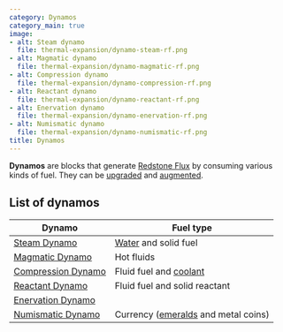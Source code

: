 ```yaml
---
category: Dynamos
category_main: true
image:
- alt: Steam dynamo
  file: thermal-expansion/dynamo-steam-rf.png
- alt: Magmatic dynamo
  file: thermal-expansion/dynamo-magmatic-rf.png
- alt: Compression dynamo
  file: thermal-expansion/dynamo-compression-rf.png
- alt: Reactant dynamo
  file: thermal-expansion/dynamo-reactant-rf.png
- alt: Enervation dynamo
  file: thermal-expansion/dynamo-enervation-rf.png
- alt: Numismatic dynamo
  file: thermal-expansion/dynamo-numismatic-rf.png
title: Dynamos
---
```


**Dynamos** are blocks that generate [Redstone Flux](/docs/redstone-flux/) by
consuming various kinds of fuel. They can be [upgraded](../../thermal-foundation/tiers/) and
[augmented](../augments/).


List of dynamos
---------------



| Dynamo | Fuel type |
|---|---|
| [Steam Dynamo](../steam-dynamo/) | [Water](https://minecraft.gamepedia.com/Water) and solid fuel |
| [Magmatic Dynamo](../magmatic-dynamo/) | Hot fluids |
| [Compression Dynamo](../compression-dynamo/) | Fluid fuel and [coolant](../coolants/) |
| [Reactant Dynamo](../reactant-dynamo/) | Fluid fuel and solid reactant |
| [Enervation Dynamo](/docs/redstone-flux/) |
| [Numismatic Dynamo](../numismatic-dynamo/) | Currency ([emeralds](https://minecraft.gamepedia.com/Emerald) and metal coins) |



